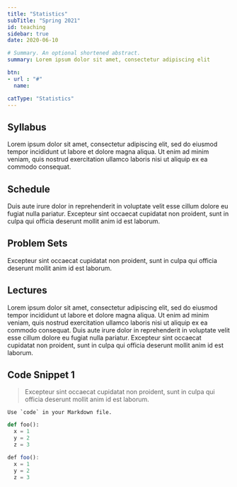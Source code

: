 ```yaml
---
title: "Statistics"
subTitle: "Spring 2021"
id: teaching
sidebar: true
date: 2020-06-10

# Summary. An optional shortened abstract.
summary: Lorem ipsum dolor sit amet, consectetur adipiscing elit

btn:
- url : "#"
  name: 

catType: "Statistics"
---
```


## Syllabus
Lorem ipsum dolor sit amet, consectetur adipiscing elit, sed do eiusmod tempor incididunt ut labore et dolore magna aliqua. Ut enim ad minim veniam, quis nostrud exercitation ullamco laboris nisi ut aliquip ex ea commodo consequat.

## Schedule 
 Duis aute irure dolor in reprehenderit in voluptate velit esse cillum dolore eu fugiat nulla pariatur. Excepteur sint occaecat cupidatat non proident, sunt in culpa qui officia deserunt mollit anim id est laborum.

## Problem Sets
Excepteur sint occaecat cupidatat non proident, sunt in culpa qui officia deserunt mollit anim id est laborum.

## Lectures
Lorem ipsum dolor sit amet, consectetur adipiscing elit, sed do eiusmod tempor incididunt ut labore et dolore magna aliqua. Ut enim ad minim veniam, quis nostrud exercitation ullamco laboris nisi ut aliquip ex ea commodo consequat. Duis aute irure dolor in reprehenderit in voluptate velit esse cillum dolore eu fugiat nulla pariatur. Excepteur sint occaecat cupidatat non proident, sunt in culpa qui officia deserunt mollit anim id est laborum.

## Code Snippet 1

> Excepteur sint occaecat cupidatat non proident, sunt in culpa qui officia deserunt mollit anim id est laborum.


``Use `code` in your Markdown file.``

```python 
def foo():
  x = 1
  y = 2
  z = 3
```

```js 
def foo():
  x = 1
  y = 2
  z = 3
```